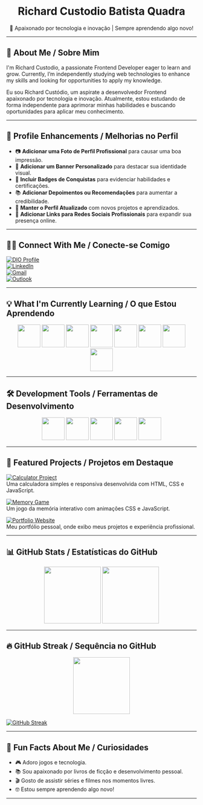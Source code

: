 <!-- Profile Header / Cabeçalho do Perfil -->
<h1 align="center">
    <br>
    Richard Custodio Batista Quadra  
</h1>

<!-- Bio Rápida -->
<p align="center">
    🚀 Apaixonado por tecnologia e inovação | Sempre aprendendo algo novo!
</p>

---

## 🚀 About Me / Sobre Mim  
I'm Richard Custodio, a passionate Frontend Developer eager to learn and grow. Currently, I’m independently studying web technologies to enhance my skills and looking for opportunities to apply my knowledge.  

Eu sou Richard Custódio, um aspirate a desenvolvedor Frontend apaixonado por tecnologia e inovação. Atualmente, estou estudando de forma independente para aprimorar minhas habilidades e buscando oportunidades para aplicar meu conhecimento.  

---

## 💼 Profile Enhancements / Melhorias no Perfil  
- 📷 **Adicionar uma Foto de Perfil Profissional** para causar uma boa impressão.  
- 🌟 **Adicionar um Banner Personalizado** para destacar sua identidade visual.  
- 🔹 **Incluir Badges de Conquistas** para evidenciar habilidades e certificações.  
- 📚 **Adicionar Depoimentos ou Recomendações** para aumentar a credibilidade.  
- 📓 **Manter o Perfil Atualizado** com novos projetos e aprendizados.  
- 🔗 **Adicionar Links para Redes Sociais Profissionais** para expandir sua presença online.  

---

## 👨‍💻 Connect With Me / Conecte-se Comigo  

[![DIO Profile](https://img.shields.io/badge/-My%20DIO%20Profile-070808?style=for-the-badge&logo=gitbook&logoColor=white)](https://www.dio.me/users/rc.custodio078)  
[![LinkedIn](https://img.shields.io/badge/LinkedIn-0077B5?style=for-the-badge&logo=linkedin&logoColor=white)](https://www.linkedin.com/in/richard-custodio-batista-quadra-279391312/)  
[![Gmail](https://img.shields.io/badge/Gmail-D14836?style=for-the-badge&logo=gmail&logoColor=white)](mailto:rc.custodio078@gmail.com)  
[![Outlook](https://img.shields.io/badge/Outlook-0078D4?style=for-the-badge&logo=microsoft-outlook&logoColor=white)](mailto:rc.custodio@outlook.com)  

---

## 💡 What I'm Currently Learning / O que Estou Aprendendo  

<p align="center">
  <img src="https://cdn.jsdelivr.net/gh/devicons/devicon@latest/icons/html5/html5-original.svg" width="60px"/>
  <img src="https://cdn.jsdelivr.net/gh/devicons/devicon@latest/icons/css3/css3-original.svg" width="60px"/>
  <img src="https://cdn.jsdelivr.net/gh/devicons/devicon@latest/icons/javascript/javascript-original.svg" width="60px"/>
  <img src="https://cdn.jsdelivr.net/gh/devicons/devicon@latest/icons/react/react-original-wordmark.svg" width="60px"/>
  <img src="https://cdn.jsdelivr.net/gh/devicons/devicon@latest/icons/typescript/typescript-original.svg" width="60px"/>
  <img src="https://cdn.jsdelivr.net/gh/devicons/devicon@latest/icons/nodejs/nodejs-original-wordmark.svg" width="60px"/>
  <img src="https://cdn.jsdelivr.net/gh/devicons/devicon@latest/icons/redux/redux-original.svg" width="60px"/>
  <img src="https://cdn.jsdelivr.net/gh/devicons/devicon@latest/icons/tailwindcss/tailwindcss-original-wordmark.svg" width="60px"/>
</p>

---

## 🛠️ Development Tools / Ferramentas de Desenvolvimento   

<p align="center">
  <img src="https://cdn.jsdelivr.net/gh/devicons/devicon@latest/icons/vscode/vscode-original.svg" width="60px"/>
  <img src="https://cdn.jsdelivr.net/gh/devicons/devicon@latest/icons/git/git-original.svg" width="60px"/>
  <img src="https://cdn.jsdelivr.net/gh/devicons/devicon@latest/icons/github/github-original.svg" width="60px"/>
  <img src="https://cdn.jsdelivr.net/gh/devicons/devicon@latest/icons/figma/figma-original.svg" width="60px"/>
  <img src="https://cdn.jsdelivr.net/gh/devicons/devicon@latest/icons/trello/trello-plain-wordmark.svg" width="60px"/>
</p>

---

## 🎯 Featured Projects / Projetos em Destaque  

[![Calculator Project](https://img.shields.io/badge/🔢%20Calculator%20Project-000?style=for-the-badge)](https://github.com/richardcustodio/calculator)  
Uma calculadora simples e responsiva desenvolvida com HTML, CSS e JavaScript.  

[![Memory Game](https://img.shields.io/badge/🧠%20Memory%20Game-000?style=for-the-badge)](https://github.com/richardcustodio/memory-game)  
Um jogo da memória interativo com animações CSS e JavaScript.  

[![Portfolio Website](https://img.shields.io/badge/🌐%20Portfolio%20Website-000?style=for-the-badge)](https://github.com/richardcustodio/portfolio)  
Meu portfólio pessoal, onde exibo meus projetos e experiência profissional.  

---

## 📊 GitHub Stats / Estatísticas do GitHub  

<div align="center">
    <img src="https://github-readme-stats.vercel.app/api?username=richardcustodio&show_icons=true&theme=tokyonight" height="150px">
    <img src="https://github-readme-stats.vercel.app/api/top-langs/?username=richardcustodio&layout=compact&theme=tokyonight" height="150px">
</div>  

---

## 🔥 GitHub Streak / Sequência no GitHub  

<div align="center">
    <img src="https://streak-stats.demolab.com?user=richardcustodio&theme=tokyonight&hide_border=true" height="150px">
</div>

[![GitHub Streak](https://streak-stats.demolab.com?user=richardcustodio&theme=tokyonight&hide_border=true)](https://git.io/streak-stats)  

---

## 📌 Fun Facts About Me / Curiosidades  

- 🎮 Adoro jogos e tecnologia.  
- 📚 Sou apaixonado por livros de ficção e desenvolvimento pessoal.  
- 🎬 Gosto de assistir séries e filmes nos momentos livres.  
- 🤓 Estou sempre aprendendo algo novo!  

---
